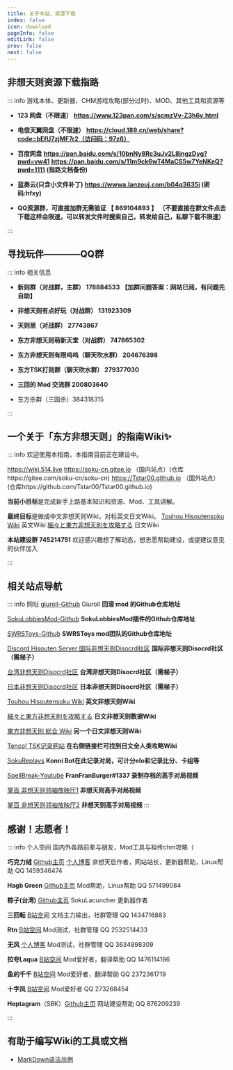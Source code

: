 ```yaml
---
title: 关于本站、资源下载
index: false
icon: download
pageInfo: false
editLink: false
prev: false
next: false
---
```


## **非想天则资源下载指路**


::: info 游戏本体、更新器、CHM游戏攻略(部分过时)、MOD、其他工具和资源等

- **123 网盘（不限速）**
**https://www.123pan.com/s/scmzVv-Z3h6v.html**

- **电信天翼网盘（不限速）**
**https://cloud.189.cn/web/share?code=bEfU7zjMF7r2（访问码：97z6）**

- **百度网盘**
**https://pan.baidu.com/s/10bnNy8Rc3uJv2L8jngzDyg?pwd=vw41**
**https://pan.baidu.com/s/11m9ck6wT4MaCS5w7YeNKeQ?pwd=1111 (指路文档备份)**

- **蓝奏云(只含小文件补丁)**
**https://wwwa.lanzouj.com/b04q3635i (密码:hfxy)**

- **QQ资源群，可直接加群无需验证 【 869104893 】** 
**（不要直接在群文件点击下载这样会限速，可以转发文件时搜索自己，转发给自己，私聊下载不限速）**

:::


## **寻找玩伴————QQ群** 

::: info 相关信息

- **新则群（对战群，主群）  178884533**  **【加群问题答案：网站已阅，有问题先自助】**
- **非想天则有点好玩（对战群）  131923309**
- **天则居（对战群）  27743867**
- **东方非想天则萌新天堂（对战群）  747865302**


- **东方非想天则有限呜呜（聊天吹水群）  204676398**
- **东方TSK打则群（聊天吹水群）   279377030**


- **三回的 Mod 交流群  200803640**
- 东方杀群（三国杀）384318315

:::


## **一个关于「东方非想天则」的指南Wiki✨**


::: info
欢迎使用本指南，本指南目前正在建设中。

https://wiki.514.live
https://soku-cn.gitee.io （国内站点）(仓库https://gitee.com/soku-cn/soku-cn)
https://Tstar00.github.io （国外站点）(仓库https://github.com/Tstar00/Tstar00.github.io)

**当前小目标**是完成新手上路基本知识和资源、Mod、工具讲解。

**最终目标**是做成中文非想天则Wiki，对标英文日文Wiki。
[Touhou Hisoutensoku Wiki](https://hisouten.koumakan.jp/wiki/Touhou_Hisoutensoku_Wiki) 英文Wiki
[細々と東方非想天則を攻略する](https://w.atwiki.jp/bulletaction/) 日文Wiki

**本站建设群 745214751** 欢迎感兴趣想了解动态，想志愿帮助建设，或提建议意见的伙伴加入

:::


## **相关站点导航**

::: info 网址
[giuroll-Github](https://github.com/Giufinn/giuroll) Giuroll **回滚 mod 的Github仓库地址**

[SokuLobbiesMod-Github](https://github.com/Gegel85/SokuLobbies) **SokuLobbiesMod插件的Github仓库地址**

[SWRSToys-Github](https://github.com/SokuDev/SokuMods) **SWRSToys mod团队的Github仓库地址**

[Discord Hisouten Server 国际非想天则Disocrd社区](https://discord.gg/hisouten) **国际非想天则Disocrd社区（需梯子）**

[台湾非想天则Disocrd社区](https://discord.gg/jUN6xnEj3w) **台湾非想天则Disocrd社区（需梯子）**

[日本非想天则Disocrd社区](https://discord.gg/MPbaPbGzmh) **日本非想天则Disocrd社区（需梯子）**

[Touhou Hisoutensoku Wiki](https://hisouten.koumakan.jp/wiki/Touhou_Hisoutensoku_Wiki) **英文非想天则Wiki**

[細々と東方非想天則を攻略する](https://w.atwiki.jp/bulletaction/) **日文非想天则数据Wiki**

[東方非想天則 総合 Wiki](http://th123.glasscore.net/) **另一个日文非想天则Wiki**

[Tenco! TSK记录网站](https://tenco.info/game/2/pov/2/) **在右侧链接栏可找到日文全人类攻略Wiki**

[SokuReplays](https://sokureplays.delthas.fr) **Konni Bot在此记录对局，可计分elo和记录比分、卡组等**

[SpellBreak-Youtube](https://www.youtube.com/c/SpellBreakSoku/videos) **FranFranBurger#1337 录制存档的高手对局视频**

[掌百 非想天则领袖放映厅1](https://space.bilibili.com/691870131/video) **非想天则高手对局视频**

[掌百 非想天则领袖放映厅2](https://space.bilibili.com/485915/video) **非想天则高手对局视频**
:::

## **感谢！志愿者！** 

::: info 个人空间
国内外各路前辈与朋友，Mod工具与祖传chm攻略（

**巧克力绒** [Github主页](https://github.com/ChocoFleece)  [个人博客](https://514.live/) 非想天启作者，网站站长，更新器帮助，Linux帮助 QQ 1459346474

**Hagb Green** [Github主页](https://github.com/Hagb) Mod帮助，Linux帮助 QQ 571499084

**粽子(台湾)** [Github主页](https://github.com/0Miles) SokuLacuncher 更新器作者

**三回転** [B站空间](https://space.bilibili.com/357511007) 文档主力输出，社群管理 QQ 1434716883

**Rtn** [B站空间](https://space.bilibili.com/21536) Mod测试，社群管理 QQ 2532514433

**无风** [个人博客](https://lzusaaa.com/) Mod测试，社群管理 QQ 3634898309

**拉夸Laqua** [B站空间](https://space.bilibili.com/2263854) Mod爱好者，翻译帮助 QQ 1476114186

**鱼的千千** [B站空间](https://space.bilibili.com/179036988) Mod爱好者，翻译帮助 QQ 2372361719

**十字凤** [B站空间](https://space.bilibili.com/12109907) Mod爱好者 QQ 273268454

**Heptagram**（SBK）[Github主页](https://github.com/UTSUHO) 网站建设帮助 QQ 876209239

:::


## 有助于编写Wiki的工具或文档
- [MarkDown语法示例](https://theme-hope.vuejs.press/zh/cookbook/markdown/demo.html#%E5%88%86%E5%89%B2%E7%BA%BF)

